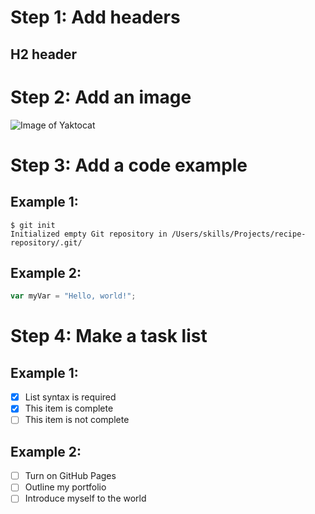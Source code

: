 # Step 1: Add headers
## H2 header

# Step 2: Add an image
![Image of Yaktocat](https://octodex.github.com/images/yaktocat.png)

# Step 3: Add a code example

## Example 1:
```
$ git init
Initialized empty Git repository in /Users/skills/Projects/recipe-repository/.git/
```

## Example 2:
``` javascript
var myVar = "Hello, world!";
```

# Step 4: Make a task list

## Example 1:
- [x] List syntax is required
- [x] This item is complete
- [ ] This item is not complete

## Example 2:
- [ ] Turn on GitHub Pages
- [ ] Outline my portfolio
- [ ] Introduce myself to the world
